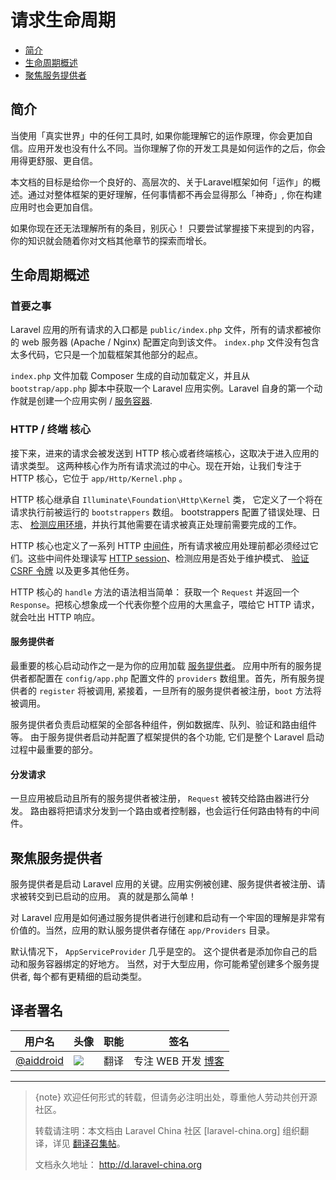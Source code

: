 # 请求生命周期

- [简介](#introduction)
- [生命周期概述](#lifecycle-overview)
- [聚焦服务提供者](#focus-on-service-providers)

<a name="introduction"></a>
## 简介

当使用「真实世界」中的任何工具时, 如果你能理解它的运作原理，你会更加自信。应用开发也没有什么不同。当你理解了你的开发工具是如何运作的之后，你会用得更舒服、更自信。

本文档的目标是给你一个良好的、高层次的、关于Laravel框架如何「运作」的概述。通过对整体框架的更好理解，任何事情都不再会显得那么「神奇」, 你在构建应用时也会更加自信。

如果你现在还无法理解所有的条目，别灰心！ 只要尝试掌握接下来提到的内容，你的知识就会随着你对文档其他章节的探索而增长。

<a name="lifecycle-overview"></a>
## 生命周期概述

### 首要之事

Laravel 应用的所有请求的入口都是 `public/index.php` 文件，所有的请求都被你的 web 服务器 (Apache / Nginx) 配置定向到该文件。 `index.php` 文件没有包含太多代码，它只是一个加载框架其他部分的起点。

 `index.php` 文件加载 Composer 生成的自动加载定义，并且从 `bootstrap/app.php` 脚本中获取一个 Laravel 应用实例。Laravel 自身的第一个动作就是创建一个应用实例 / [服务容器](/docs/{{version}}/container).

### HTTP / 终端  核心

接下来，进来的请求会被发送到 HTTP 核心或者终端核心，这取决于进入应用的请求类型。 这两种核心作为所有请求流过的中心。现在开始，让我们专注于 HTTP 核心，它位于 `app/Http/Kernel.php` 。

HTTP 核心继承自 `Illuminate\Foundation\Http\Kernel` 类， 它定义了一个将在请求执行前被运行的 `bootstrappers` 数组。 bootstrappers 配置了错误处理、日志、 [检测应用环境](/docs/{{version}}/installation#environment-configuration)，并执行其他需要在请求被真正处理前需要完成的工作。

HTTP 核心也定义了一系列 HTTP [中间件](/docs/{{version}}/middleware)，所有请求被应用处理前都必须经过它们。这些中间件处理读写 [HTTP session](/docs/{{version}}/session)、检测应用是否处于维护模式、 [验证 CSRF 令牌](/docs/{{version}}/routing#csrf-protection) 以及更多其他任务。

HTTP 核心的 `handle` 方法的语法相当简单： 获取一个 `Request` 并返回一个 `Response`。把核心想象成一个代表你整个应用的大黑盒子，喂给它 HTTP 请求，就会吐出 HTTP 响应。

#### 服务提供者

最重要的核心启动动作之一是为你的应用加载 [服务提供者](/docs/{{version}}/providers)。 应用中所有的服务提供者都配置在 `config/app.php` 配置文件的 `providers` 数组里。首先，所有服务提供者的 `register` 将被调用, 紧接着，一旦所有的服务提供者被注册，`boot` 方法将被调用。

服务提供者负责启动框架的全部各种组件，例如数据库、队列、验证和路由组件等。 由于服务提供者启动并配置了框架提供的各个功能, 它们是整个 Laravel 启动过程中最重要的部分。

#### 分发请求

一旦应用被启动且所有的服务提供者被注册， `Request` 被转交给路由器进行分发。 路由器将把请求分发到一个路由或者控制器，也会运行任何路由特有的中间件。

<a name="focus-on-service-providers"></a>
## 聚焦服务提供者

服务提供者是启动 Laravel 应用的关键。应用实例被创建、服务提供者被注册、请求被转交到已启动的应用。 真的就是那么简单！

对 Laravel 应用是如何通过服务提供者进行创建和启动有一个牢固的理解是非常有价值的。当然，应用的默认服务提供者存储在 `app/Providers` 目录。

默认情况下， `AppServiceProvider` 几乎是空的。 这个提供者是添加你自己的启动和服务容器绑定的好地方。 当然，对于大型应用，你可能希望创建多个服务提供者, 每个都有更精细的启动类型。

## 译者署名
| 用户名 | 头像 | 职能 | 签名 |
|---|---|---|---|
| [@aiddroid](https://weibo.com/aiddroid) | <img class="avatar-66 rm-style" src="https://avatars2.githubusercontent.com/u/3241146?v=3&s=100">  |  翻译  | 专注 WEB 开发 [博客](https://aiddroid.com) |


--- 

> {note} 欢迎任何形式的转载，但请务必注明出处，尊重他人劳动共创开源社区。
> 
> 转载请注明：本文档由 Laravel China 社区 [laravel-china.org] 组织翻译，详见 [翻译召集帖](https://laravel-china.org/topics/2752/laravel-53-document-translation-completed)。
> 
> 文档永久地址： http://d.laravel-china.org